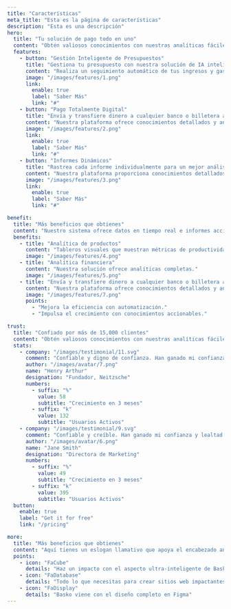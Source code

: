 ```yaml
---
title: "Características"
meta_title: "Esta es la página de características"
description: "Esta es una descripción"
hero:
  title: "Tu solución de pago todo en uno"
  content: "Obtén valiosos conocimientos con nuestras analíticas fáciles de usar, diseñadas para ayudarte a optimizar tus estrategias y mejorar los resultados."
  features:
    - button: "Gestión Inteligente de Presupuestos"
      title: "Gestiona tu presupuesto con nuestra solución de IA inteligente."
      content: "Realiza un seguimiento automático de tus ingresos y gastos, ayudándote a crear presupuestos personalizados y alcanzar tus objetivos financieros."
      image: "/images/features/1.png"
      link:
        enable: true
        label: "Saber Más"
        link: "#"
    - button: "Pago Totalmente Digital"
      title: "Envía y transfiere dinero a cualquier banco o billetera al instante"
      content: "Nuestra plataforma ofrece conocimientos detallados y analíticas fáciles de entender que te ayudan a tomar mejores decisiones."
      image: "/images/features/2.png"
      link:
        enable: true
        label: "Saber Más"
        link: "#"
    - button: "Informes Dinámicos"
      title: "Rastrea cada informe individualmente para un mejor análisis de datos"
      content: "Nuestra plataforma proporciona conocimientos detallados y analíticas fáciles de entender que te ayudan a tomar mejores decisiones."
      image: "/images/features/3.png"
      link:
        enable: true
        label: "Saber Más"
        link: "#"

benefit:
  title: "Más beneficios que obtienes"
  content: "Nuestro sistema ofrece datos en tiempo real e informes accionables, permitiéndote tomar decisiones empresariales informadas."
  benefits:
    - title: "Analítica de productos"
      content: "Tableros visuales que muestran métricas de productividad individuales y de equipo."
      image: "/images/features/4.png"
    - title: "Analítica financiera"
      content: "Nuestra solución ofrece analíticas completas."
      image: "/images/features/5.png"
    - title: "Envía y transfiere dinero a cualquier banco o billetera al instante"
      content: "Nuestra plataforma ofrece conocimientos detallados y analíticas intuitivas, permitiéndote tomar decisiones bien informadas."
      image: "/images/features/7.png"
      points:
        - "Mejora la eficiencia con automatización."
        - "Impulsa el crecimiento con conocimientos accionables."

trust:
  title: "Confiado por más de 15,000 clientes"
  content: "Obtén valiosos conocimientos con nuestras analíticas fáciles de usar, diseñadas para ayudarte a optimizar tus estrategias y mejorar los resultados."
  stats:
    - company: "/images/testimonial/11.svg"
      comment: "Confiable y digno de confianza. Han ganado mi confianza y lealtad. Esta empresa ha demostrado constantemente confiabilidad y honestidad."
      author: "/images/avatar/7.png"
      name: "Henry Arthur"
      designation: "Fundador, Neitzsche"
      numbers:
        - suffix: "%"
          value: 58
          subtitle: "Crecimiento en 3 meses"
        - suffix: "k"
          value: 132
          subtitle: "Usuarios Activos"
    - company: "/images/testimonial/9.svg"
      comment: "Confiable y creíble. Han ganado mi confianza y lealtad. Esta empresa demuestra constantemente confiabilidad e integridad."
      author: "/images/avatar/6.png"
      name: "Jane Smith"
      designation: "Directora de Marketing"
      numbers:
        - suffix: "%"
          value: 49
          subtitle: "Crecimiento en 3 meses"
        - suffix: "k"
          value: 395
          subtitle: "Usuarios Activos"
  button:
    enable: true
    label: "Get it for free"
    link: "/pricing"

more:
  title: "Más beneficios que obtienes"
  content: "Aquí tienes un eslogan llamativo que apoya el encabezado anterior mientras agrega un poco más de información."
  points:
    - icon: "FaCube"
      details: "Haz un impacto con el aspecto ultra-inteligente de Basko"
    - icon: "FaDatabase"
      details: "Todo lo que necesitas para crear sitios web impactantes"
    - icon: "FaDisplay"
      details: "Basko viene con el diseño completo en Figma"
---
```

